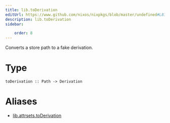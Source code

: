 ```yaml
---
title: lib.toDerivation
editUrl: https://www.github.com/nixos/nixpkgs/blob/master/undefined#L819C6
description: lib.toDerivation
sidebar:

    order: 8
---
```


Converts a store path to a fake derivation.

# Type

```
toDerivation :: Path -> Derivation
```


# Aliases

- [lib.attrsets.toDerivation](/nix-doc-comments/reference/lib/attrsets/lib-attrsets-toderivation)


